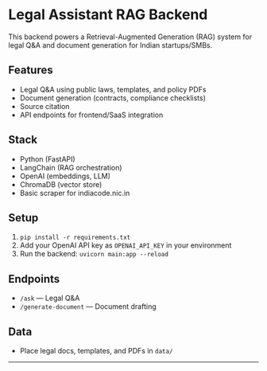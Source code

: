 # Legal Assistant RAG Backend

This backend powers a Retrieval-Augmented Generation (RAG) system for legal Q&A and document generation for Indian startups/SMBs.

## Features
- Legal Q&A using public laws, templates, and policy PDFs
- Document generation (contracts, compliance checklists)
- Source citation
- API endpoints for frontend/SaaS integration

## Stack
- Python (FastAPI)
- LangChain (RAG orchestration)
- OpenAI (embeddings, LLM)
- ChromaDB (vector store)
- Basic scraper for indiacode.nic.in

## Setup
1. `pip install -r requirements.txt`
2. Add your OpenAI API key as `OPENAI_API_KEY` in your environment
3. Run the backend: `uvicorn main:app --reload`

## Endpoints
- `/ask` — Legal Q&A
- `/generate-document` — Document drafting

## Data
- Place legal docs, templates, and PDFs in `data/`

--- 